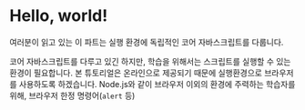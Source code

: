 # Hello, world!
여러분이 읽고 있는 이 파트는 실행 환경에 독립적인 코어 자바스크립트를 다룹니다.

코어 자바스크립트를 다루고 있긴 하지만, 학습을 위해서는 스크립트를 실행할 수 있는 환경이 필요합니다. 본 튜토리얼은 온라인으로 제공되기 때문에 실행환경으로 브라우저를 사용하도록 하겠습니다. Node.js와 같이 브라우저 이외의 환경에 주력하는 학습자를 위해, 브라우저 한정 명령어(`alert` 등)
